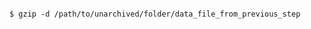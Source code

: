 <!-- usedin: [ _includes/_inlines/AddIns/common/database-backups/database-backups_redis-v1.md] -->

```

$ gzip -d /path/to/unarchived/folder/data_file_from_previous_step

```
